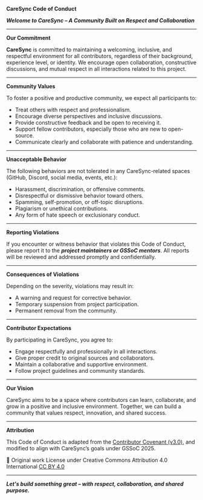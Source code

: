 **CareSync Code of Conduct**

***Welcome to CareSync – A Community Built on Respect and Collaboration***

---
**Our Commitment**

**CareSync** is committed to maintaining a welcoming, inclusive, and respectful environment for all contributors, regardless of their background, experience level, or identity. We encourage open collaboration, constructive discussions, and mutual respect in all interactions related to this project.

---
**Community Values**

To foster a positive and productive community, we expect all participants to:
- Treat others with respect and professionalism.
- Encourage diverse perspectives and inclusive discussions.
- Provide constructive feedback and be open to receiving it.
- Support fellow contributors, especially those who are new to open-source.
- Communicate clearly and collaborate with patience and understanding.

---
**Unacceptable Behavior**

The following behaviors are not tolerated in any CareSync-related spaces (GitHub, Discord, social media, events, etc.):
- Harassment, discrimination, or offensive comments.
- Disrespectful or dismissive behavior toward others.
- Spamming, self-promotion, or off-topic disruptions.
- Plagiarism or unethical contributions.
- Any form of hate speech or exclusionary conduct.

---
**Reporting Violations**

If you encounter or witness behavior that violates this Code of Conduct, please report it to the ***project maintainers or GSSoC mentors***. All reports will be reviewed and addressed promptly and confidentially.

---
**Consequences of Violations**

Depending on the severity, violations may result in:
- A warning and request for corrective behavior.
- Temporary suspension from project participation.
- Permanent removal from the community.

---
**Contributor Expectations**

By participating in CareSync, you agree to:
- Engage respectfully and professionally in all interactions.
- Give proper credit to original sources and collaborators.
- Maintain a collaborative and supportive environment.
- Follow project guidelines and community standards.

---
**Our Vision**

CareSync aims to be a space where contributors can learn, collaborate, and grow in a positive and inclusive environment. Together, we can build a community that values respect, innovation, and shared success.

---
**Attribution**

This Code of Conduct is adapted from the [Contributor Covenant (v3.0)](https://www.contributor-covenant.org/version/3/0/code_of_conduct/), and modified to align with CareSync’s goals under GSSoC 2025.

📌 Original work License under Creative Commons Attribution 4.0 International [CC BY 4.0](https://creativecommons.org/licenses/by/4.0/)

---

***Let's build something great – with respect, collaboration, and shared purpose.***